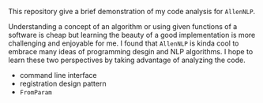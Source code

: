 
This repository give a brief demonstration of my code analysis for `AllenNLP`. 

Understanding a concept of an algorithm or using given functions of a software is cheap but learning the beauty of a good implementation is more challenging and enjoyable for me. I found that `AllenNLP` is kinda cool to embrace many ideas of programming desgin and NLP algorithms. I hope to learn these two perspectives by taking advantage of analyzing the code. 

* command line interface
* registration design pattern
* `FromParam`
 